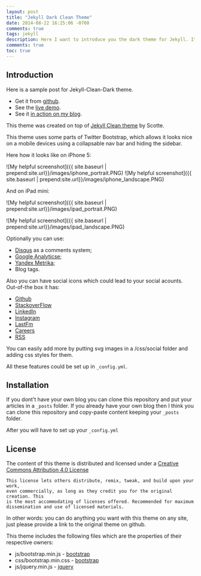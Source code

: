 ```yaml
---
layout: post
title: "Jekyll Dark Clean Theme"
date: 2014-08-22 16:25:06 -0700
comments: true
tags: jekyll
description: Here I want to introduce you the dark theme for Jekyll. It was forked from Scotte's jekyll-clean theme and customized.
comments: true
toc: true
---
```


## Introduction

Here is a sample post for Jekyll-Clean-Dark theme. 

* Get it from [github](https://github.com/streetturtle/jekyll-clean-dark).
* See the [live demo](http://pavelmakhov.com/jekyll-clean-dark).
* See it [in action on my blog](http://pavelmakhov.com).

This theme was created on top of [Jekyll Clean theme](https://scotte.github.io) by Scotte.

This theme uses some parts of Twitter Bootstrap, which allows it looks nice on a mobile devices using a collapsable nav bar and hiding the sidebar.

Here how it looks like on iPhone 5:

![My helpful screenshot]({{ site.baseurl | prepend:site.url}}/images/iphone_portrait.PNG)
![My helpful screenshot]({{ site.baseurl | prepend:site.url}}/images/iphone_landscape.PNG)

And on iPad mini:

![My helpful screenshot]({{ site.baseurl | prepend:site.url}}/images/ipad_portrait.PNG)

![My helpful screenshot]({{ site.baseurl | prepend:site.url}}/images/ipad_landscape.PNG)


Optionally you can use:

 - [Disqus](http://disqus.com) as a comments system;
 - [Google Analyticse](http://www.google.com/analytics/);
 - [Yandex Metrika](http://metrica.yandex.com);
 - Blog tags.

Also you can have social icons which could lead to your social acounts. 
Out-of-the box it has: 

<ul class="social-media">
    <li>
        <a title="{{ site.social.github }} on Github"
            href="https://github.com/{{ site.social.github }}"
            class="github wc-img-replace" target="_blank">Github</a>
    </li>
    <li>
        <a title="{{ site.social.stackoverflow }} on StackOverflow"
            href="http://stackoverflow.com/users/1252056/{{ site.social.stackoverflow }}"
            class="stackoverflow wc-img-replace" target="_blank">StackoverFlow</a>
    </li>
    <li>
        <a title="{{ site.social.github }} on LinkedIn"
            href="https://www.linkedin.com/in/{{ site.social.linkedin }}"
            class="linkedin wc-img-replace" target="_blank">LinkedIn</a>
    </li>
    <li>
        <a title="{{ site.social.instagram }} on Instagram"
            href="https://instagram.com/{{ site.social.instagram }}"
            class="instagram wc-img-replace" target="_blank">Instagram</a>
    </li>
    <li>
        <a title="{{ site.social.lastfm }} on LinkedIn"
            href="http://lastfm.com/user/{{ site.social.lastfm }}"
            class="lastfm wc-img-replace" target="_blank">LastFm</a>
    </li>
    <li>
        <a title="{{ site.social.careers }} on Careers"
            href="https://careers.stackoverflow.com/{{ site.social.careers }}"
            class="careers wc-img-replace" target="_blank">Careers</a>
    </li>
    <li>
        <a title="{{ site.social.rss }} RSS"
            href="{{site.url}}/{{ site.social.rss }}"
            class="rss wc-img-replace" target="_blank">RSS</a>
    </li>
</ul>

You can easily add more by putting svg images in a /css/social folder and adding css styles for them.

All these features could be set up in `_config.yml`.

## Installation

If you dont't have your own blog you can clone this repository and put your articles in a `_posts` folder.
If you already have your own blog then I think you can clone this repository and copy-paste content keeping your `_posts` folder.

After you will have to set up your `_config.yml`

## License

The content of this theme is distributed and licensed under a [Creative Commons Attribution 4.0 License](https://creativecommons.org/licenses/by/4.0/legalcode)

    This license lets others distribute, remix, tweak, and build upon your work,
    even commercially, as long as they credit you for the original creation. This
    is the most accommodating of licenses offered. Recommended for maximum
    dissemination and use of licensed materials.

In other words: you can do anything you want with this theme on any site, just please
provide a link to the original theme on github.

This theme includes the following files which are the properties of their
respective owners:

* js/bootstrap.min.js - [bootstrap](http://getbootstrap.com)
* css/bootstrap.min.css - [bootstrap](http://getbootstrap.com)
* js/jquery.min.js - [jquery](https://jquery.com)